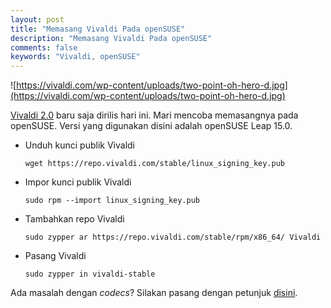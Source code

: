 ```yaml
---
layout: post
title: "Memasang Vivaldi Pada openSUSE"
description: "Memasang Vivaldi Pada openSUSE"
comments: false
keywords: "Vivaldi, openSUSE"
---
```


![https://vivaldi.com/wp-content/uploads/two-point-oh-hero-d.jpg](https://vivaldi.com/wp-content/uploads/two-point-oh-hero-d.jpg)

[Vivaldi 2.0](https://vivaldi.com/blog/vivaldi-2-0-your-browser-matters/) baru saja dirilis hari ini. Mari mencoba memasangnya pada openSUSE. Versi yang digunakan disini adalah openSUSE Leap 15.0.

* Unduh kunci publik Vivaldi
    ```
    wget https://repo.vivaldi.com/stable/linux_signing_key.pub
    ```
* Impor kunci publik Vivaldi
    ```
    sudo rpm --import linux_signing_key.pub
    ```
* Tambahkan repo Vivaldi
    ```
    sudo zypper ar https://repo.vivaldi.com/stable/rpm/x86_64/ Vivaldi
    ```
* Pasang Vivaldi
    ```
    sudo zypper in vivaldi-stable
    ```

Ada masalah dengan *codecs*? Silakan pasang dengan petunjuk [disini](https://gist.github.com/cho2/998073bb6567581846a09295ba1ae814).